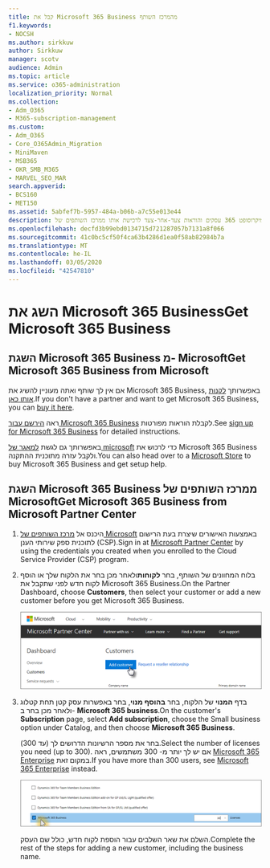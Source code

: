 ```yaml
---
title: קבל את Microsoft 365 Business מהמרכז השותף
f1.keywords:
- NOCSH
ms.author: sirkkuw
author: Sirkkuw
manager: scotv
audience: Admin
ms.topic: article
ms.service: o365-administration
localization_priority: Normal
ms.collection:
- Adm_O365
- M365-subscription-management
ms.custom:
- Adm_O365
- Core_O365Admin_Migration
- MiniMaven
- MSB365
- OKR_SMB_M365
- MARVEL_SEO_MAR
search.appverid:
- BCS160
- MET150
ms.assetid: 5abfef7b-5957-484a-b06b-a7c55e013e44
description: גלה את האפשרויות שלך לרכישת מיקרוסופט 365 עסקים והוראות צעד-אחר-צעד לרכישת אותו ממרכז השותפים של Microsoft.
ms.openlocfilehash: decfd3b99ebd0134715d721287057b7131a8f066
ms.sourcegitcommit: 41c0bc5cf50f4ca63b4286d1ea0f58ab82984b7a
ms.translationtype: MT
ms.contentlocale: he-IL
ms.lasthandoff: 03/05/2020
ms.locfileid: "42547810"
---
```

# <a name="get-microsoft-365-business"></a><span data-ttu-id="eefd6-103">השג את Microsoft 365 Business</span><span class="sxs-lookup"><span data-stu-id="eefd6-103">Get Microsoft 365 Business</span></span>

## <a name="get-microsoft-365-business-from-microsoft"></a><span data-ttu-id="eefd6-104">השגת Microsoft 365 Business מ- Microsoft</span><span class="sxs-lookup"><span data-stu-id="eefd6-104">Get Microsoft 365 Business from Microsoft</span></span>

<span data-ttu-id="eefd6-105">אם אין לך שותף ואתה מעוניין להשיג את Microsoft 365 Business, באפשרותך [לקנות אותו כאן](https://www.microsoft.com/en-US/microsoft-365/business).</span><span class="sxs-lookup"><span data-stu-id="eefd6-105">If you don't have a partner and want to get Microsoft 365 Business, you can [buy it here](https://www.microsoft.com/en-US/microsoft-365/business).</span></span>

<span data-ttu-id="eefd6-106">ראה [הירשם עבור Microsoft 365 Business](sign-up.md) לקבלת הוראות מפורטות.</span><span class="sxs-lookup"><span data-stu-id="eefd6-106">See [sign up for Microsoft 365 Business](sign-up.md) for detailed instructions.</span></span>

<span data-ttu-id="eefd6-107">באפשרותך גם לגשת [למאגר של microsoft](https://www.microsoft.com/en-us/store/locations/find-a-store?icid=en_US_Store_UH_FAS) כדי לרכוש את Microsoft 365 Business ולקבל עזרה מתוכנית ההתקנה.</span><span class="sxs-lookup"><span data-stu-id="eefd6-107">You can also head over to a [Microsoft Store](https://www.microsoft.com/en-us/store/locations/find-a-store?icid=en_US_Store_UH_FAS) to buy Microsoft 365 Business and get setup help.</span></span>
  
## <a name="get-microsoft-365-business-from-microsoft-partner-center"></a><span data-ttu-id="eefd6-108">השגת Microsoft 365 Business ממרכז השותפים של Microsoft</span><span class="sxs-lookup"><span data-stu-id="eefd6-108">Get Microsoft 365 Business from Microsoft Partner Center</span></span>

1. <span data-ttu-id="eefd6-109">היכנס אל [מרכז השותפים של Microsoft](https://go.microsoft.com/fwlink/p/?linkid=849910) באמצעות האישורים שיצרת בעת הרישום לתוכנית ספק שירותי הענן (CSP).</span><span class="sxs-lookup"><span data-stu-id="eefd6-109">Sign in at [Microsoft Partner Center](https://go.microsoft.com/fwlink/p/?linkid=849910) by using the credentials you created when you enrolled to the Cloud Service Provider (CSP) program.</span></span> 
    
2. <span data-ttu-id="eefd6-110">בלוח המחוונים של השותף, בחר **לקוחות**ולאחר מכן בחר את הלקוח שלך או הוסף לקוח חדש לפני שתקבל את Microsoft 365 Business.</span><span class="sxs-lookup"><span data-stu-id="eefd6-110">On the Partner Dashboard, choose **Customers**, then select your customer or add a new customer before you get Microsoft 365 Business.</span></span>
    
    ![במרכז השותפים של Microsoft, הוסף לקוח.](../media/ec807d07-bbd2-411f-8fe1-c644cf9a3882.png)
  
3. <span data-ttu-id="eefd6-112">בדף **המנוי** של הלקוח, בחר **בהוסף מנוי**, בחר באפשרות עסק קטן תחת קטלוג ולאחר מכן בחר ב- **Microsoft 365 business**.</span><span class="sxs-lookup"><span data-stu-id="eefd6-112">On the customer's **Subscription** page, select **Add subscription**, choose the Small business option under Catalog, and then choose **Microsoft 365 Business**.</span></span>
    
    <span data-ttu-id="eefd6-113">בחר את מספר הרשיונות הדרושים לך (עד 300).</span><span class="sxs-lookup"><span data-stu-id="eefd6-113">Select the number of licenses you need (up to 300).</span></span> <span data-ttu-id="eefd6-114">אם יש לך יותר מ- 300 משתמשים, ראה [Microsoft 365 Enterprise](https://go.microsoft.com/fwlink/p/?linkid=862316) במקום זאת.</span><span class="sxs-lookup"><span data-stu-id="eefd6-114">If you have more than 300 users, see [Microsoft 365 Enterprise](https://go.microsoft.com/fwlink/p/?linkid=862316) instead.</span></span> 
    
    ![בדף המנוי החדש, בחר בעסק קטן.](../media/52d99e89-2175-4974-84bb-dd626048541b.png)
  
    <span data-ttu-id="eefd6-116">השלם את שאר השלבים עבור הוספת לקוח חדש, כולל שם העסק.</span><span class="sxs-lookup"><span data-stu-id="eefd6-116">Complete the rest of the steps for adding a new customer, including the business name.</span></span>
    


